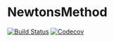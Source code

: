 # NewtonsMethod

[![Build Status](https://travis-ci.com/Zining-Liu/NewtonsMethod.jl.svg?branch=master)](https://travis-ci.com/Zining-Liu/NewtonsMethod.jl)
[![Codecov](https://codecov.io/gh/Zining-Liu/NewtonsMethod.jl/branch/master/graph/badge.svg)](https://codecov.io/gh/Zining-Liu/NewtonsMethod.jl)
